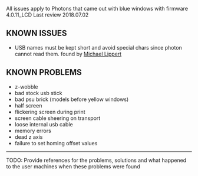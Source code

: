 All issues apply to Photons that came out with blue windows with firmware 4.0.11_LCD
Last review 2018.07.02

## KNOWN ISSUES

- USB names must be kept short and avoid special chars since photon cannot read them. found by [Michael Lippert](https://www.facebook.com/groups/AnycubicPhoton/permalink/1370647173079921/)

## KNOWN PROBLEMS

- z-wobble
- bad stock usb stick
- bad psu brick (models before yellow windows)
- half screen
- flickering screen during print 
- screen cable sheering on transport
- loose internal usb cable
- memory errors
- dead z axis
- failure to set homing offset values


---

TODO: Provide references for the problems, solutions and what happened to the user machines when these problems were found
